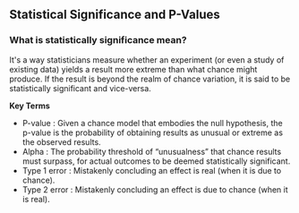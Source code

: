 ## Statistical Significance and P-Values

### What is statistically significance mean?
It's a way statisticians measure whether an experiment (or even a study of existing data) yields a result more extreme than 
what chance might produce. If the result is beyond the realm of chance variation, it is said to be statistically significant and vice-versa.


**Key Terms**

- P-value : Given a chance model that embodies the null hypothesis, the p-value is the probability of obtaining results as unusual or extreme as the observed results.
- Alpha : The probability threshold of “unusualness” that chance results must surpass, for actual outcomes to be deemed statistically significant.
- Type 1 error : Mistakenly concluding an effect is real (when it is due to chance).
- Type 2 error : Mistakenly concluding an effect is due to chance (when it is real).




